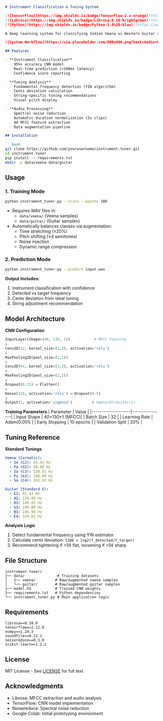```markdown
# Instrument Classification & Tuning System

[![TensorFlow](https://img.shields.io/badge/TensorFlow-2.x-orange)](https://www.tensorflow.org/)
[![Librosa](https://img.shields.io/badge/Librosa-0.10-brightgreen)](https://librosa.org/)
[![Python](https://img.shields.io/badge/Python-3.8%2B-blue)](https://www.python.org/)

A deep learning system for classifying Indian Veena vs Western Guitar and providing real-time tuning feedback. Combines CNNs with music signal processing for instrument recognition and pitch analysis.

![System Workflow](https://via.placeholder.com/800x400.png?text=Audio+Processing+→+MFCC+Extraction+→+CNN+Classification+→+Tuning+Analysis)

## Features

- **Instrument Classification**
  - 95%+ accuracy CNN model
  - Real-time prediction (<100ms latency)
  - Confidence score reporting

- **Tuning Analysis**
  - Fundamental frequency detection (YIN algorithm)
  - Cents deviation calculation
  - String-specific tuning recommendations
  - Visual pitch display

- **Audio Processing**
  - Spectral noise reduction
  - Automatic duration normalization (3s clips)
  - 40 MFCC feature extraction
  - Data augmentation pipeline

## Installation

```bash
git clone https://github.com/yourusername/instrument-tuner.git
cd instrument-tuner
pip install -r requirements.txt
mkdir -p data/veena data/guitar
```

## Usage

### 1. Training Mode
```bash
python instrument_tuner.py --train --epochs 100
```
- Requires WAV files in:
  - `data/veena/` (Veena samples)
  - `data/guitar/` (Guitar samples)
- Automatically balances classes via augmentation:
  - Time stretching (±20%)
  - Pitch shifting (±4 semitones)
  - Noise injection
  - Dynamic range compression

### 2. Prediction Mode
```bash
python instrument_tuner.py --predict input.wav
```
**Output Includes:**
1. Instrument classification with confidence
2. Detected vs target frequency
3. Cents deviation from ideal tuning
4. String adjustment recommendation

## Model Architecture

**CNN Configuration**
```python
InputLayer(shape=(40, 130, 1))           # MFCC Features
↓
Conv2D(32, kernel_size=(3,3), activation='relu')
↓
MaxPooling2D(pool_size=(2,2))
↓
Conv2D(64, kernel_size=(3,3), activation='relu') 
↓
MaxPooling2D(pool_size=(2,2))
↓
Dropout(0.25) → Flatten() 
↓
Dense(128, activation='relu') → Dropout(0.5)
↓
Output(1, activation='sigmoid')         # Veena(0)/Guitar(1)
```

**Training Parameters**
| Parameter          | Value          |
|--------------------|----------------|
| Input Shape        | 40×130×1 (MFCC)|
| Batch Size         | 32             |
| Learning Rate      | Adam(0.001)    |
| Early Stopping     | 10 epochs      |
| Validation Split   | 20%            |

## Tuning Reference

**Standard Tunings**
```yaml
Veena (Carnatic):
  - Sa (C2): 65.41 Hz
  - Pa (G2): 98.00 Hz
  - Sa (C3): 130.81 Hz
  - Pa (G3): 196.00 Hz
  - Sa (C4): 261.63 Hz

Guitar (Standard E):
  - E2: 82.41 Hz
  - A2: 110.00 Hz  
  - D3: 146.83 Hz
  - G3: 196.00 Hz
  - B3: 246.94 Hz
  - E4: 329.63 Hz
```

**Analysis Logic**
1. Detect fundamental frequency using YIN estimator
2. Calculate cents deviation: `1200 × log2(f_detected/f_target)`
3. Recommend tightening if >5¢ flat, loosening if >5¢ sharp

## File Structure
```
instrument-tuner/
├── data/               # Training datasets
│   ├── veena/         # Raw/augmented veena samples
│   └── guitar/        # Raw/augmented guitar samples
├── model.h5           # Trained CNN weights
├── requirements.txt   # Python dependencies
└── instrument_tuner.py # Main application logic
```

## Requirements
```
librosa==0.10.0
tensorflow==2.12.0
numpy==1.24.3
soundfile==0.12.1
noisereduce==0.3.0
scikit-learn==1.2.2
```

## License
MIT License - See [LICENSE](LICENSE) for full text

## Acknowledgments
- Librosa: MFCC extraction and audio analysis
- TensorFlow: CNN model implementation
- Noisereduce: Spectral noise reduction
- Google Colab: Initial prototyping environment
```
